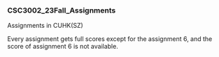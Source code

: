 ### CSC3002_23Fall_Assignments
 Assignments in CUHK(SZ)


 Every assignment gets full scores except for the assignment 6, and the score of assignment 6 is not available.
 
